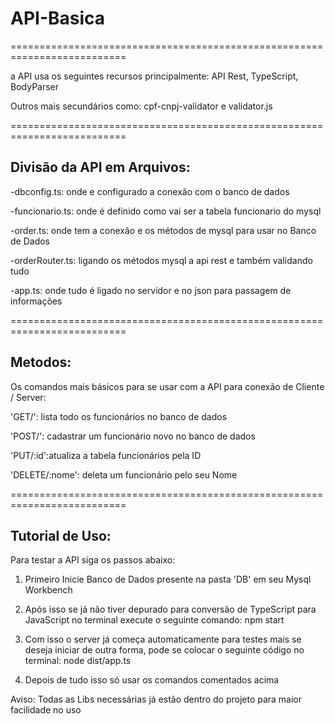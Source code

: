 # API-Basica

==========================================================================

a API usa os seguintes recursos principalmente: API Rest, TypeScript, BodyParser

Outros mais secundários como: cpf-cnpj-validator e validator.js

==========================================================================

## Divisão da API em Arquivos:

-dbconfig.ts: onde e configurado a conexão com o banco de dados

-funcionario.ts: onde é definido como vai ser a tabela funcionario do mysql

-order.ts: onde tem a conexão e os métodos de mysql para usar no Banco de Dados

-orderRouter.ts: ligando os métodos mysql a api rest e também validando tudo 

-app.ts: onde tudo é ligado no servidor e no json para passagem de informações

==========================================================================

## Metodos:

Os comandos mais básicos para se usar com a API para conexão de Cliente / Server:

'GET/': lista todo os funcionários no banco de dados

'POST/': cadastrar um funcionário novo no banco de dados

'PUT/:id':atualiza a tabela funcionários pela ID

'DELETE/:nome': deleta um funcionário pelo seu Nome

==========================================================================

## Tutorial de Uso:

Para testar a API siga os passos abaixo:

1) Primeiro Inicie Banco de Dados presente na pasta 'DB' em seu Mysql Workbench

2) Após isso se já não tiver depurado para conversão de TypeScript para JavaScript no terminal execute o seguinte comando: npm start

3) Com isso o server já começa automaticamente para testes mais se deseja iniciar de outra forma, pode se colocar o seguinte código no terminal: node dist/app.ts

4) Depois de tudo isso só usar os comandos comentados acima 

Aviso: Todas as Libs necessárias já estão dentro do projeto para maior facilidade no uso 

